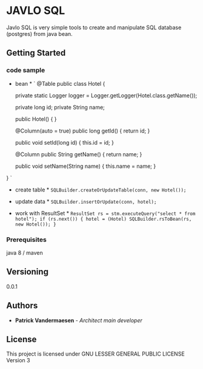 
JAVLO SQL
=========

Javlo SQL is very simple tools to create and manipulate SQL database (postgres) from java bean.

## Getting Started

### code sample

* bean *
`
@Table
public class Hotel {

	private static Logger logger = Logger.getLogger(Hotel.class.getName());

	private long id;
	private String name;
	

	public Hotel() {
	}

	@Column(auto = true)
	public long getId() {
		return id;
	}

	public void setId(long id) {
		this.id = id;
	}

	@Column
	public String getName() {
		return name;
	}

	public void setName(String name) {
		this.name = name;
	}

}
`

* create table *
`
SQLBuilder.createOrUpdateTable(conn, new Hotel());
`

* update data *
`
SQLBuilder.insertOrUpdate(conn, hotel);
`

* work with ResultSet *
`
ResultSet rs = stm.executeQuery("select * from hotel");
if (rs.next()) {
	hotel = (Hotel) SQLBuilder.rsToBean(rs, new Hotel());
}
`


### Prerequisites

java 8 / maven

## Versioning

0.0.1

## Authors

* **Patrick Vandermaesen** - *Architect main developer*

## License

This project is licensed under GNU LESSER GENERAL PUBLIC LICENSE Version 3
